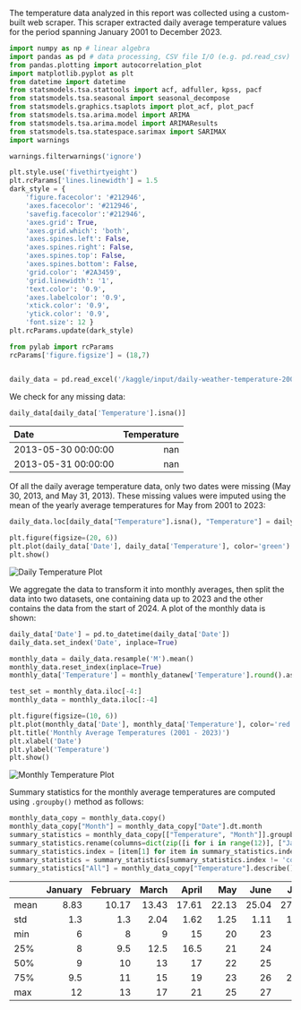The temperature data analyzed in this report was collected using a custom-built web scraper. This scraper extracted daily average temperature values
for the period spanning January 2001 to December 2023. 

```python
import numpy as np # linear algebra
import pandas as pd # data processing, CSV file I/O (e.g. pd.read_csv)
from pandas.plotting import autocorrelation_plot
import matplotlib.pyplot as plt
from datetime import datetime
from statsmodels.tsa.stattools import acf, adfuller, kpss, pacf
from statsmodels.tsa.seasonal import seasonal_decompose
from statsmodels.graphics.tsaplots import plot_acf, plot_pacf
from statsmodels.tsa.arima.model import ARIMA
from statsmodels.tsa.arima.model import ARIMAResults
from statsmodels.tsa.statespace.sarimax import SARIMAX
import warnings

warnings.filterwarnings('ignore')

plt.style.use('fivethirtyeight')
plt.rcParams['lines.linewidth'] = 1.5
dark_style = {
    'figure.facecolor': '#212946',
    'axes.facecolor': '#212946',
    'savefig.facecolor':'#212946',
    'axes.grid': True,
    'axes.grid.which': 'both',
    'axes.spines.left': False,
    'axes.spines.right': False,
    'axes.spines.top': False,
    'axes.spines.bottom': False,
    'grid.color': '#2A3459',
    'grid.linewidth': '1',
    'text.color': '0.9',
    'axes.labelcolor': '0.9',
    'xtick.color': '0.9',
    'ytick.color': '0.9',
    'font.size': 12 }
plt.rcParams.update(dark_style)

from pylab import rcParams
rcParams['figure.figsize'] = (18,7)


daily_data = pd.read_excel('/kaggle/input/daily-weather-temperature-2001-2024/Daily Weather 2001 - 2024.xlsx')
```

We check for any missing data:
```python
daily_data[daily_data['Temperature'].isna()]
```
| Date                |   Temperature |
|:--------------------|--------------:|
| 2013-05-30 00:00:00 |           nan |
| 2013-05-31 00:00:00 |           nan |

Of all the daily average temperature data, only two dates were missing (May 30, 2013, and May 31, 2013). These missing values were imputed using the 
mean of the yearly average temperatures for May from 2001 to 2023:

```python
daily_data.loc[daily_data["Temperature"].isna(), "Temperature"] = daily_data[daily_data["Date"].dt.month == 5]["Temperature"].mean().round(1)

plt.figure(figsize=(20, 6))
plt.plot(daily_data['Date'], daily_data['Temperature'], color='green')
plt.show()
```
![Daily Temperature Plot](https://i.ibb.co/7SmQDqW/results-3-0.png)

We aggregate the data to transform it into monthly averages, then split the data into two datasets, one containing data up to 2023 and the other contains the data from the start of 2024. A plot of the monthly data is shown:

```python
daily_data['Date'] = pd.to_datetime(daily_data['Date'])
daily_data.set_index('Date', inplace=True)

monthly_data = daily_data.resample('M').mean()
monthly_data.reset_index(inplace=True)
monthly_data['Temperature'] = monthly_datanew['Temperature'].round().astype(int)

test_set = monthly_data.iloc[-4:]
monthly_data = monthly_data.iloc[:-4]
```
```python
plt.figure(figsize=(10, 6))
plt.plot(monthly_data['Date'], monthly_data['Temperature'], color='red')
plt.title('Monthly Average Temperatures (2001 - 2023)')
plt.xlabel('Date')
plt.ylabel('Temperature')
plt.show()
```
![Monthly Temperature Plot](https://i.ibb.co/GQVGTJP/download.png)

Summary statistics for the monthly average temperatures are computed using ```.groupby()``` method as follows:

```python
monthly_data_copy = monthly_data.copy()
monthly_data_copy["Month"] = monthly_data_copy["Date"].dt.month
summary_statistics = monthly_data_copy[["Temperature", "Month"]].groupby("Month").describe().reset_index(drop=True).round(2).T
summary_statistics.rename(columns=dict(zip([i for i in range(12)], ["January", "February", "March", "April", "May", "June", "July", "August", "September", "October", "November", "December"])), inplace=True)
summary_statistics.index = [item[1] for item in summary_statistics.index]
summary_statistics = summary_statistics[summary_statistics.index != 'count']
summary_statistics["All"] = monthly_data_copy["Temperature"].describe().round(2)[monthly_data_copy["Temperature"].describe().index != 'count']
```

|      |   January |   February |   March |   April |   May |   June |   July |   August |   September |   October |   November |   December |   All |
|:-----|----------:|-----------:|--------:|--------:|------:|-------:|-------:|---------:|------------:|----------:|-----------:|-----------:|------:|
| mean |      8.83 |      10.17 |   13.43 |   17.61 | 22.13 |  25.04 |  27.17 |    27.13 |       25    |     21.61 |      15.57 |      10.74 | 18.7  |
| std  |      1.3  |       1.3  |    2.04 |    1.62 |  1.25 |   1.11 |   1.03 |     1.14 |        1.41 |      1.41 |       1.56 |       1.42 |  6.71 |
| min  |      6    |       8    |    9    |   15    | 20    |  23    |  25    |    25    |       23    |     19    |      12    |       8    |  6    |
| 25%  |      8    |       9.5  |   12.5  |   16.5  | 21    |  24    |  27    |    26    |       24    |     20    |      15    |       9.5  | 12    |
| 50%  |      9    |      10    |   13    |   17    | 22    |  25    |  27    |    27    |       25    |     22    |      16    |      11    | 20    |
| 75%  |      9.5  |      11    |   15    |   19    | 23    |  26    |  27.5  |    28    |       26    |     22.5  |      16    |      12    | 25    |
| max  |     12    |      13    |   17    |   21    | 25    |  27    |  30    |    30    |       29    |     24    |      19    |      13    | 30    |
